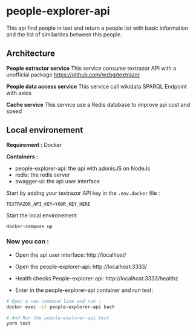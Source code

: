 # people-explorer-api

This api find people in text and return a people list with basic information and the list of similarities between this people.


## Architecture

**People extractor service**
This service consume textrazor API with a unofficial package https://github.com/wzbg/textrazor

**People data access service**
This service call wikidata SPARQL Endpoint with axios

**Cache service**
This service use a Redis database to improve api cost and speed


## Local environement

**Requirement :** Docker

**Containers :** 
* people-explorer-api: the api with adonisJS on NodeJs
* redis: the redis server
* swagger-ui: the api user interface


Start by adding your textrazor API key in the ```.env.docker``` file :
```
TEXTRAZOR_API_KEY=YOUR_KEY_HERE
```

Start the local environement

```
docker-compose up
```

### Now you can :

* Open the api user interface: http://localhost/

* Open the people-explorer-api: http://localhost:3333/

* Health checks People-explorer-api: http://localhost:3333/healthz

* Enter in the people-explorer-api container and run test: 
```bash
# Open a new command line and run :
docker exec -it people-explorer-api bash

# And Run the people-explorer-api test
yarn test
```